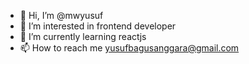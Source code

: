 - 👋 Hi, I’m @mwyusuf
- 👀 I’m interested in frontend developer
- 🌱 I’m currently learning reactjs
- 📫 How to reach me yusufbagusanggara@gmail.com

<!---
mwyusuf/mwyusuf is a ✨ special ✨ repository because its `README.md` (this file) appears on your GitHub profile.
You can click the Preview link to take a look at your changes.
--->

